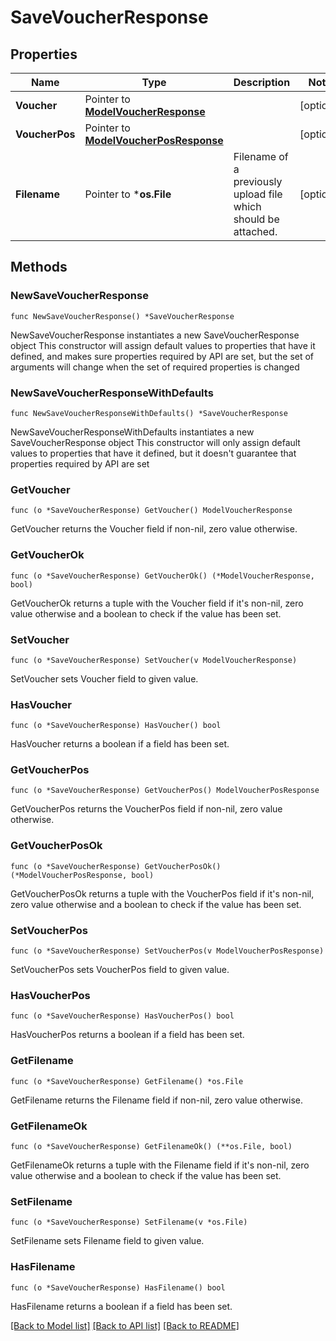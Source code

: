 # SaveVoucherResponse

## Properties

Name | Type | Description | Notes
------------ | ------------- | ------------- | -------------
**Voucher** | Pointer to [**ModelVoucherResponse**](ModelVoucherResponse.md) |  | [optional] 
**VoucherPos** | Pointer to [**ModelVoucherPosResponse**](ModelVoucherPosResponse.md) |  | [optional] 
**Filename** | Pointer to ***os.File** | Filename of a previously upload file which should be attached. | [optional] 

## Methods

### NewSaveVoucherResponse

`func NewSaveVoucherResponse() *SaveVoucherResponse`

NewSaveVoucherResponse instantiates a new SaveVoucherResponse object
This constructor will assign default values to properties that have it defined,
and makes sure properties required by API are set, but the set of arguments
will change when the set of required properties is changed

### NewSaveVoucherResponseWithDefaults

`func NewSaveVoucherResponseWithDefaults() *SaveVoucherResponse`

NewSaveVoucherResponseWithDefaults instantiates a new SaveVoucherResponse object
This constructor will only assign default values to properties that have it defined,
but it doesn't guarantee that properties required by API are set

### GetVoucher

`func (o *SaveVoucherResponse) GetVoucher() ModelVoucherResponse`

GetVoucher returns the Voucher field if non-nil, zero value otherwise.

### GetVoucherOk

`func (o *SaveVoucherResponse) GetVoucherOk() (*ModelVoucherResponse, bool)`

GetVoucherOk returns a tuple with the Voucher field if it's non-nil, zero value otherwise
and a boolean to check if the value has been set.

### SetVoucher

`func (o *SaveVoucherResponse) SetVoucher(v ModelVoucherResponse)`

SetVoucher sets Voucher field to given value.

### HasVoucher

`func (o *SaveVoucherResponse) HasVoucher() bool`

HasVoucher returns a boolean if a field has been set.

### GetVoucherPos

`func (o *SaveVoucherResponse) GetVoucherPos() ModelVoucherPosResponse`

GetVoucherPos returns the VoucherPos field if non-nil, zero value otherwise.

### GetVoucherPosOk

`func (o *SaveVoucherResponse) GetVoucherPosOk() (*ModelVoucherPosResponse, bool)`

GetVoucherPosOk returns a tuple with the VoucherPos field if it's non-nil, zero value otherwise
and a boolean to check if the value has been set.

### SetVoucherPos

`func (o *SaveVoucherResponse) SetVoucherPos(v ModelVoucherPosResponse)`

SetVoucherPos sets VoucherPos field to given value.

### HasVoucherPos

`func (o *SaveVoucherResponse) HasVoucherPos() bool`

HasVoucherPos returns a boolean if a field has been set.

### GetFilename

`func (o *SaveVoucherResponse) GetFilename() *os.File`

GetFilename returns the Filename field if non-nil, zero value otherwise.

### GetFilenameOk

`func (o *SaveVoucherResponse) GetFilenameOk() (**os.File, bool)`

GetFilenameOk returns a tuple with the Filename field if it's non-nil, zero value otherwise
and a boolean to check if the value has been set.

### SetFilename

`func (o *SaveVoucherResponse) SetFilename(v *os.File)`

SetFilename sets Filename field to given value.

### HasFilename

`func (o *SaveVoucherResponse) HasFilename() bool`

HasFilename returns a boolean if a field has been set.


[[Back to Model list]](../README.md#documentation-for-models) [[Back to API list]](../README.md#documentation-for-api-endpoints) [[Back to README]](../README.md)


